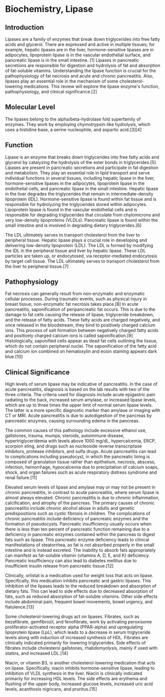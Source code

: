 # Biochemistry, Lipase
## Introduction

Lipases are a family of enzymes that break down triglycerides into free fatty acids and glycerol. There are expressed and active in multiple tissues; for example, hepatic lipases are in the liver, hormone-sensitive lipases are in adipocytes, lipoprotein lipase is in the vascular endothelial surface, and pancreatic lipase is in the small intestine. [1] Lipases in pancreatic secretions are responsible for digestion and hydrolysis of fat and absorption of fat-soluble vitamins. Understanding the lipase function is crucial for the pathophysiology of fat necrosis and acute and chronic pancreatitis. Also, lipases play an essential role in the mechanism of some cholesterol-lowering medications. This review will explore the lipase enzyme's function, pathophysiology, and clinical significance.[2]

## Molecular Level 

The lipases belong to the alpha/beta-hydrolase fold superfamily of enzymes. They work by employing chymotrypsin-like hydrolysis, which uses a histidine base, a serine nucleophile, and aspartic acid.[3][4]

## Function

Lipase is an enzyme that breaks down triglycerides into free fatty acids and glycerol by catalyzing the hydrolysis of the ester bonds in triglycerides.[5] Lipases are present in pancreatic secretions and participate in fat digestion and metabolism. They play an essential role in lipid transport and serve individual functions in several tissues, including hepatic lipase in the liver, hormone-sensitive lipases in the adipocytes, lipoprotein lipase in the endothelial cells, and pancreatic lipase in the small intestine. Hepatic lipase in the liver degrades the triglycerides that remain in intermediate-density lipoprotein (IDL). Hormone-sensitive lipase is found within fat tissue and is responsible for hydrolyzing the triglycerides stored within adipocytes. Lipoprotein lipase is found in the vascular endothelial cells and is responsible for degrading triglycerides that circulate from chylomicrons and very low-density lipoproteins (VLDLs). Pancreatic lipase is found within the small intestine and is involved in degrading dietary triglycerides.[6]

The LDL ultimately serves to transport cholesterol from the liver to peripheral tissue. Hepatic lipase plays a crucial role in developing and delivering low-density lipoprotein (LDL). The LDL is formed by modifying the IDL in the peripheral tissue and liver by hepatic lipase. These LDL particles are taken up, or endocytosed, via receptor-mediated endocytosis by target cell tissue. The LDL ultimately serves to transport cholesterol from the liver to peripheral tissue.[7]

## Pathophysiology

Fat necrosis can generally result from non-enzymatic and enzymatic cellular processes. During traumatic events, such as physical injury in breast tissue, non-enzymatic fat necrosis takes place.[8] In acute pancreatitis, saponification of peripancreatic fat occurs. This is due to the damage to fat cells causing the release of lipase, triglyceride breakdown, and the release of fatty acids. These fatty acids are charged negatively, and once released in the bloodstream, they bind to positively charged calcium ions. This process of salt formation between negatively charged fatty acids and positively charged calcium ions is called saponification.[9] Histologically, saponified cells appear as dead fat cells outlining the tissue, which do not contain peripheral nuclei. The saponification of the fatty acid and calcium ion combined on hematoxylin and eosin staining appears dark blue.[10]

## Clinical Significance

High levels of serum lipase may be indicative of pancreatitis. In the case of acute pancreatitis, diagnosis is based on the lab results with two of the three criteria. The criteria used for diagnosis include acute epigastric pain radiating to the back, increased serum amylase, or increased lipase levels, which are up to three times the upper limit of normal serum lipase levels. The latter is a more specific diagnostic marker than amylase or imaging with CT or MRI. Acute pancreatitis is due to autodigestion of the pancreas by pancreatic enzymes, causing surrounding edema in the pancreas.

The common causes of this pathology include excessive ethanol use, gallstones, trauma, mumps, steroids, autoimmune disease, hypertriglyceridemia with levels above 1000 mg/dL, hypercalcemia, ERCP, scorpion sting, and drugs such as nucleoside reverse transcriptase inhibitors, protease inhibitors, and sulfa drugs. Acute pancreatitis can lead to complications including pseudocyst, in which the pancreatic lining is composed of granulation tissue rather than epithelium, necrosis, abscess, infection, hemorrhage, hypocalcemia due to precipitation of calcium soaps, shock, and organ failures such as acute respiratory distress syndrome and renal failure.[11]

Elevated serum levels of lipase and amylase may or may not be present in chronic pancreatitis, in contrast to acute pancreatitis, where serum lipase is almost always elevated. Chronic pancreatitis is due to chronic inflammation, calcification, and atrophy of the pancreas. The primary causes of chronic pancreatitis include chronic alcohol abuse in adults and genetic predispositions such as cystic fibrosis in children. The complications of chronic pancreatitis include deficiency of pancreatic enzymes and the formation of pseudocysts. Pancreatic insufficiency usually occurs when there is less than ten percent of pancreatic function remaining due to a deficiency in pancreatic enzymes contained within the pancreas to digest fats such as lipase. This pancreatic enzyme deficiency leads to clinical manifestations of steatorrhea, as fat is not absorbed properly in the small intestine and is instead excreted. The inability to absorb fats appropriately can manifest as fat-soluble vitamin (vitamins A, D, E, and K) deficiency. Pancreatic insufficiency can also lead to diabetes mellitus due to insufficient insulin release from pancreatic tissue.[12]

Clinically, orlistat is a medication used for weight loss that acts on lipase. Specifically, this medication inhibits pancreatic and gastric lipases. This inhibition of the lipases leads to the reduced breakdown and absorption of dietary fats. This can lead to side effects due to decreased absorption of fats, such as reduced absorption of fat-soluble vitamins. Other side effects include abdominal pain, frequent bowel movements, bowel urgency, and flatulence.[13]

Some cholesterol-lowering drugs act on lipases. Fibrates, such as bezafibrate, gemfibrozil, and fenofibrate, work by activating peroxisome proliferator-activated receptor alpha (PPAR-alpha) and upregulating lipoprotein lipase (LpL), which leads to a decrease in serum triglyceride levels along with induction of increased synthesis of HDL. Fibrates are clinically indicated primarily for lowering triglycerides. Side effects of fibrates include cholesterol gallstones, rhabdomyolysis, mainly if used with statins, and increased LDL.[14]

Niacin, or vitamin B3, is another cholesterol-lowering medication that acts on lipase. Specifically, niacin inhibits hormone-sensitive lipase, leading to inhibition of VLDL synthesis in the liver. Niacin is clinically indicated primarily for increasing HDL levels. The side effects are erythema and flushing of the upper body, increased glucose levels, increased uric acid levels, acanthosis nigricans, and pruritus.[15]
